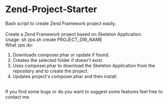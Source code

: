 Zend-Project-Starter
====================

Bash script to create Zend Framework project easily.<br>
<br>
Create a Zend Framework project based on Skeleton Application.<br>
Usage: sh zps.sh create PROJECT_DIR_NAME<br>
What zps do:<br>
1. Downloads composer.phar or update if found.<br>
2. Creates the selected folder if doesn't exist.<br>
3. Uses composer.phar to download the Skeleton Application from the repository and to create the project.<br>
4. Updates project's composer.phar and then install.<br>
<br>
If you find some bugs or do you want to suggest some features feel free to contact me.<br>

